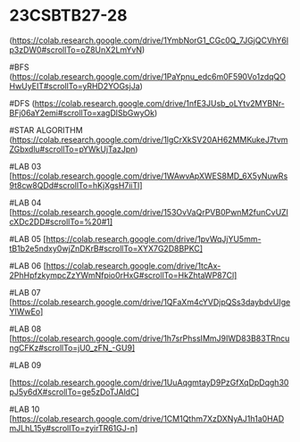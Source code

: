 # 23CSBTB27-28

(https://colab.research.google.com/drive/1YmbNorG1_CGc0Q_7JGjQCVhY6lp3zDW0#scrollTo=oZ8UnX2LmYvN)

#BFS
(https://colab.research.google.com/drive/1PaYpnu_edc6m0F590Vo1zdqQOHwUyEIT#scrollTo=yRHD2YOGsjJa)

#DFS
(https://colab.research.google.com/drive/1nfE3JUsb_oLYtv2MYBNr-BFj06aY2emi#scrollTo=xagDlSbGwyOk)

#STAR ALGORITHM
(https://colab.research.google.com/drive/1lgCrXkSV20AH62MMKukeJ7tvmZGbxdlu#scrollTo=pYWkUjTazJpn)

#LAB 03
[https://colab.research.google.com/drive/1WAwvApXWES8MD_6X5yNuwRs9t8cw8QDd#scrollTo=hKjXgsH7iiTl]

#LAB 04
[https://colab.research.google.com/drive/153OvVaQrPVB0PwnM2funCvUZlcXDc2DD#scrollTo=%20#1]

#LAB 05
[https://colab.research.google.com/drive/1pvWqJjYU5mm-tB1b2e5ndxy0wjZnDKrB#scrollTo=XYX7G2D8BPKC]

#LAB 06
[https://colab.research.google.com/drive/1tcAx-2PhHpfzkympcZzYWmNfpio0rHxG#scrollTo=HkZhtaWP87Cl]

#LAB 07
[https://colab.research.google.com/drive/1QFaXm4cYVDjpQSs3daybdvUIgeYIWwEo]

#LAB 08
[https://colab.research.google.com/drive/1h7srPhssIMmJ9IWD83B83TRncungCFKz#scrollTo=jU0_zFN_-GU9]

#LAB 09

[https://colab.research.google.com/drive/1UuAqgmtayD9PzGfXqDpDqgh30pJ5y6dX#scrollTo=ge5zDoTJAldC]

#LAB 10
[https://colab.research.google.com/drive/1CM1Qthm7XzDXNyAJ1h1a0HADmJLhL15y#scrollTo=zyirTR61GJ-n]








